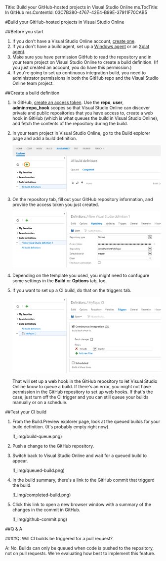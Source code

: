 Title: Build your GitHub-hosted projects in Visual Studio Online
ms.TocTitle: In GitHub
ms.ContentId: 03C7B380-4767-42E4-B99E-37911F70CAB5

#Build your GitHub-hosted projects in Visual Studio Online

##Before you start

1.  If you don't have a Visual Studio Online account, [create one](https://visualstudio.com).
2.  If you don't have a build agent, set up a [Windows agent](/Library/vs/alm/Build/agents/windows.md) or an [Xplat agent](/Library/vs/alm/Build/agents/windows.md).
3.  Make sure you have permission GitHub to read the repository and in your team project
    on Visual Studio Online to create a build definition.
    (If you just created an account, you do have this permission.)
4.  If you're going to set up continuous integration build,
    you need to administrator permissions in both the GitHub repo
    and the Visual Studio Online team project.

##Create a build definition

1.  In GitHub, [create an access token](https://help.github.com/articles/creating-an-access-token-for-command-line-use/).
    Use the **repo**, **user**, **admin:repo_hook** scopes
    so that Visual Studio Online can discover private and public repositories that you have access to,
    create a web hook in GitHub (which is what queues the build in Visual Studio Online),
    and fetch the contents of the repository during the build.
2.  In your team project in Visual Studio Online, go to the Build explorer page and add a build definition.
    
    ![Add a build definition](_img/add-build-definition.png)
3.  On the repository tab, fill out your GitHub repository information, and provide the access token you just created.
    
    ![GitHub repository build settings](_img/github-repository.png)
4.  Depending on the template you used, you might need to confugure some settings in the **Build** or **Options** tab, too.
5.  If you want to set up a CI build, do that on the triggers tab.
    
    ![Continuous integration trigger](_img/continuous-integration.png)
    
    That will set up a web hook in the GitHub repository to let Visual Studio Online know to queue a build.
    If there's an error, you might not have permission in the GitHub repository to set up web hooks.
    If that's the case, just turn off the CI trigger and you can still queue your builds manually or on a schedule.

##Test your CI build

1.  From the Build.Preview explorer page, look at the queued builds for your build definition.
    (It's probably empty right now).
    
    !(_img/build-queue.png)
2.  Push a change to the GitHub repository.
3.  Switch back to Visual Studio Online and wait for a queued build to appear.<br/>
    
    !(_img/queued-build.png)
4.  In the build summary, there's a link to the GitHub commit that triggerd the build.<br/>
    
    !(_img/completed-build.png)
5.  Click this link to open a new browser window with a summary of the changes in the commit in GitHub.<br/>
    
    !(_img/github-commit.png)

##Q & A

####Q: Will CI builds be triggered for a pull request?

A: No.
Builds can only be queued when code is pushed to the repository,
not on pull requests.
We're evaluating how best to implement this feature.


